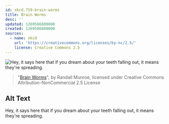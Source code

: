 ```yaml
---
id: xkcd.719-brain-worms
title: Brain Worms
desc: ''
updated: 1269586800000
created: 1269586800000
sources:
  - name: xkcd
    url: 'https://creativecommons.org/licenses/by-nc/2.5/'
    license: Creative Commons 2.5
---
```

![Hey, it says here that if you dream about your teeth falling out, it means they're spreading.](https://imgs.xkcd.com/comics/brain_worms.png)
> "[Brain Worms](https://xkcd.com/719/)", by Randall Munroe, licensed under Creative Commons Attribution-NonCommercial 2.5 License

## Alt Text
Hey, it says here that if you dream about your teeth falling out, it means they're spreading.
